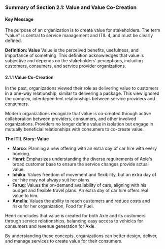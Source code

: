 ### Summary of Section 2.1: Value and Value Co-Creation

#### Key Message
The purpose of an organization is to create value for stakeholders. The term "value" is central to service management and ITIL 4, and must be clearly defined.

**Definition: Value**
Value is the perceived benefits, usefulness, and importance of something. This definition acknowledges that value is subjective and depends on the stakeholders' perceptions, including customers, consumers, and service provider organizations.

#### 2.1.1 Value Co-Creation
In the past, organizations viewed their role as delivering value to customers in a one-way relationship, similar to delivering a package. This view ignored the complex, interdependent relationships between service providers and consumers.

Modern organizations recognize that value is co-created through active collaboration between providers, consumers, and other involved organizations. Providers no longer define value in isolation but engage in mutually beneficial relationships with consumers to co-create value.

**The ITIL Story: Value**
- **Marco**: Planning a new offering with an extra day of car hire with every booking.
- **Henri**: Emphasizes understanding the diverse requirements of Axle's broad customer base to ensure the service changes provide actual value.
- **Ichika**: Values freedom of movement and flexibility, but an extra day of car hire may not always suit her plans.
- **Faruq**: Values the on-demand availability of cars, aligning with his budget and flexible travel plans. An extra day of car hire offers real value to him.
- **Amelia**: Values the ability to reach customers and reduce costs and risks for her organization, Food for Fuel.

Henri concludes that value is created for both Axle and its customers through service relationships, balancing easy access to vehicles for consumers and revenue generation for Axle.

By understanding these concepts, organizations can better design, deliver, and manage services to create value for their consumers.